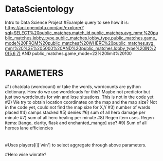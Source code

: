 # DataScientology
Intro to Data Science Project
#Example query to see how it is: https://api.opendota.com/api/explorer?sql=SELECT%20public_matches.match_id,public_matches.avg_mmr,%20public_matches.lobby_type,public_matches.lobby_type,public_matches.game_mode%20FROM%20public_matches%20WHERE%20public_matches.avg_mmr%20%3E%205000%20AND%20public_matches.lobby_type%20IN%20(5,6,7) AND public_matches.game_mode=22%20limit%20100

#
# PARAMETERS
#1) chatdata (wordcount) or take the words, wordcounts are python dictionary. How do we use wordclouds for this? 
    Maybe not predictor but just two wordclouds for win and lose situations. This is not in the code yet
#2) We try to obtain location coordinates on the map and the map size? Not in the code yet, could not find the map size for X,Y
#3) number of wards placed
#4) camps stacked
#5) denies
#6) sum of all hero damage per minute 
#7) sum of all hero healing per minute 
#8) Regen item uses. Regen items: [tango, clarity, flask and enchanted_mango] use? 
#9) Sum of all heroes lane efficiencies
#
#Uses players[i]['win'] to select aggregate through above parameters. 

#Hero wise winrate?
